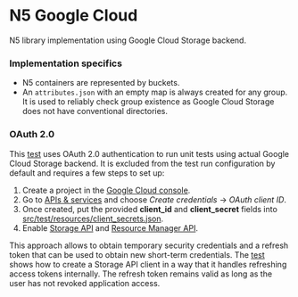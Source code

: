 # N5 Google Cloud
N5 library implementation using Google Cloud Storage backend.

### Implementation specifics
* N5 containers are represented by buckets.
* An `attributes.json` with an empty map is always created for any group. It is used to reliably check group existence as Google Cloud Storage does not have conventional directories.

### OAuth 2.0
This [test](https://github.com/saalfeldlab/n5-google-cloud/blob/master/src/test/java/org/janelia/saalfeldlab/n5/googlecloud/N5GoogleCloudStorageOAuth2Test.java) uses OAuth 2.0 authentication to run unit tests using actual Google Cloud Storage backend. It is excluded from the test run configuration by default and requires a few steps to set up:
1. Create a project in the [Google Cloud console](https://console.cloud.google.com).
1. Go to [APIs & services](https://console.cloud.google.com/apis/credentials) and choose *Create credentials* → *OAuth client ID*.
1. Once created, put the provided **client_id** and **client_secret** fields into [src/test/resources/client_secrets.json](https://github.com/saalfeldlab/n5-google-cloud/blob/master/src/test/resources/client_secrets.json).
1. Enable [Storage API](https://console.cloud.google.com/apis/library/storage-component.googleapis.com) and [Resource Manager API](https://console.cloud.google.com/apis/library/cloudresourcemanager.googleapis.com).

This approach allows to obtain temporary security credentials and a refresh token that can be used to obtain new short-term credentials. The [test](https://github.com/saalfeldlab/n5-google-cloud/blob/master/src/test/java/org/janelia/saalfeldlab/n5/googlecloud/N5GoogleCloudStorageOAuth2Test.java) shows how to create a Storage API client in a way that it handles refreshing access tokens internally.
The refresh token remains valid as long as the user has not revoked application access.
